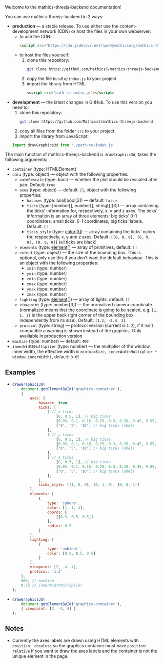 Welcome to the mathics-threejs-backend documentation!

You can use mathics-threejs-backend in 2 ways:
- **production** — a stable release. To use either use the content-development network (CDN) or host the files in your own webserver:
  - to use the CDN:
    ```html
    <script src="https://cdn.jsdelivr.net/npm/@mathicsorg/mathics-threejs-backend"></script>
    ```
  - to host the files yourself:
    1. clone this repository:
       ```sh
       git clone https://github.com/Mathics3/mathics-threejs-backend
       ```
    2. copy the file `bundle/index.js` to your project
    3. import the library from HTML:
       ```html
       <script src="path-to-index.js"></script>
       ```
- **development** — the latest changes in GitHub. To use this version you need to:
  1. clone this repository:
     ```sh
     git clone https://github.com/Mathics3/mathics-threejs-backend
     ```
  2. copy all files from the folder `src` to your project
  3. import the library from JavaScript:
  ```js
  import drawGraphics3d from './path-to-index.js'
  ```

The main function of mathics-threejs-backend is `drawGraphics3d`, takes the following arguments:
- `container` (type: HTMLElement)
- `data` (type: object) — object with the following properties:
  - `autoRescale` (type: bool) — whether the plot should be rescaled after pan. Default: `true`
  - `axes` (type: object) — default: `{}`, object with the following properties:
    - `hasaxes` (type: bool\|bool[3]) — default: `false`
    - `ticks` (type: [number[], number[], string[]][3]) — array containing the ticks' information for, respectively, x, y and z axes. The ticks' information is an array of three elements: big ticks' 0-1 coordinates, small ticks' 0-1 coordinates, big ticks' labels. Default: `[]`
    - `ticks_style` (type: [color[3]](/mathics-threejs-backend/types/color)) — array containing the ticks' colors for, respectively, x, y and z axes. Default: `[[0, 0, 0], [0, 0, 0], [0, 0, 0]]` (all ticks are black)
  - `elements` (type: [element[]](/mathics-threejs-backend/types/color) — array of primitives, default: `[]`
  - `extent` (type: object) — the size of the bounding box. This is optional, only use this if you don't want the default behaviour. This is an object with the following properties:
    - `xmin` (type: number)
    - `ymin` (type: number)
    - `zmin` (type: number)
    - `xmax` (type: number)
    - `ymax` (type: number)
    - `zmax` (type: number)
  - `lighting` (type: [element[]](/mathics-threejs-backend/types/element)) — array of lights, default: `[]`
  - `viewpoint` (type: number[3]) — the normalized camera coordinate (normalized means that the coordinate is going to be scaled, e.g. `[1, 1, 1]` is the upper back right corner of the bounding box independently from its size). Default: `[1.3, -2.4, 2]`
  - `protocol` (type: string) — protocol version (current is `1.2`), if it isn't compatible a warning is shown instead of the graphics. Only availiable in production version
- `maxSize` (type: number) — default: `400`
- `innerWidthMultiplier` (type: number) — the multiplier of the window inner width, the effective width is `min(maxSize, innerWidthMultiplier * window.innerWidth)`, default: `0.65`

## Examples
- ```js
  drawGraphics3d(
      document.getElementById('graphics-container'),
      {
          axes: {
              hasaxes: true,
              ticks: [
                  [ // x ticks
                      [0, 0.5, 1], // big ticks
                      [0.05, 0.1, 0.15, 0.25, 0.3, 0.35, 0.45, 0.55, 0.65, 0.7, 0.75, 0.85, 0.9, 0.95], // small ticks
                      ['0', '5', '10'] // big ticks labels
                  ],
                  [ // y ticks
                      [0, 0.5, 1], // big ticks
                      [0.05, 0.1, 0.15, 0.25, 0.3, 0.35, 0.45, 0.55, 0.65, 0.7, 0.75, 0.85, 0.9, 0.95], // small ticks
                      ['0', '5', '10'] // big ticks labels
                  ],
                  [ // z ticks
                      [0, 0.5, 1], // big ticks
                      [0.05, 0.1, 0.15, 0.25, 0.3, 0.35, 0.45, 0.55, 0.65, 0.7, 0.75, 0.85, 0.9, 0.95], // small ticks
                      ['0', '5', '10'] // big ticks labels
                  ],
              ],
              ticks_style: [[1, 0, 0], [0, 1, 0], [0, 0, 1]]
          },
          elements: [
              {
                  type: 'sphere',
                  color: [1, 1, 1],
                  coords: [
                      [[0.5, 0.5, 0.5]]
                  ],
                  radius: 0.5
              }
          ],
          lighting: [
              {
                  type: 'ambient',
                  color: [0.5, 0.5, 0.5]
              }
          ],
          viewpoint: [2, -4, 4],
          protocol: '1.2'
      },
      600, // maxSize
      0.75 // innerWidthMultiplier
  );
  ```
  <div style='position: relative;' class='center' id='graphics-container-1'></div>
  <script>
      drawGraphics3d(
          document.getElementById('graphics-container-1'),
          {
              axes: {
                  hasaxes: true,
                  ticks: [
                      [ // x ticks
                          [0, 0.5, 1], // big ticks
                          [0.05, 0.1, 0.15, 0.25, 0.3, 0.35, 0.45, 0.55, 0.65, 0.7, 0.75, 0.85, 0.9, 0.95], // small ticks
                          ['0', '5', '10'] // big ticks labels
                      ],
                      [ // y ticks
                          [0, 0.5, 1], // big ticks
                          [0.05, 0.1, 0.15, 0.25, 0.3, 0.35, 0.45, 0.55, 0.65, 0.7, 0.75, 0.85, 0.9, 0.95], // small ticks
                          ['0', '5', '10'] // big ticks labels
                      ],
                      [ // z ticks
                          [0, 0.5, 1], // big ticks
                          [0.05, 0.1, 0.15, 0.25, 0.3, 0.35, 0.45, 0.55, 0.65, 0.7, 0.75, 0.85, 0.9, 0.95], // small ticks
                          ['0', '5', '10'] // big ticks labels
                      ],
                  ],
                  ticks_style: [[1, 0, 0], [0, 1, 0], [0, 0, 1]]
              },
              elements: [
                  {
                      type: 'sphere',
                      color: [1, 1, 1],
                      coords: [
                          [[0.5, 0.5, 0.5]]
                      ],
                      radius: 0.5
                  }
              ],
              lighting: [
                  {
                      type: 'ambient',
                      color: [0.5, 0.5, 0.5]
                  }
              ],
              viewpoint: [2, -4, 4],
              protocol: '1.2'
          },
          600, // maxSize
          0.75 // innerWidthMultiplier
      );
  </script>
- ```js
  drawGraphics3d(
      document.getElementById('graphics-container'),
      { viewpoint: [2, -4, 4] }
  );
  ```
  <div class='center' id='graphics-container-2'></div>
  <script>
      drawGraphics3d(
          document.getElementById('graphics-container-2'),
          { viewpoint: [2, -4, 4] }
      );
  </script>

## Notes
- Currently the axes labels are drawn using HTML elements with
  `position: absolute` so the graphics container must have
  `position: relative` if you want to draw the axes labels and the
  container is not the unique element in the page.
